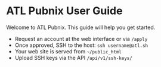 # ATL Pubnix User Guide

Welcome to ATL Pubnix. This guide will help you get started.

- Request an account at the web interface or via `/apply`
- Once approved, SSH to the host: `ssh username@atl.sh`
- Your web site is served from `~/public_html`
- Upload SSH keys via the API `/api/v1/ssh-keys/`
